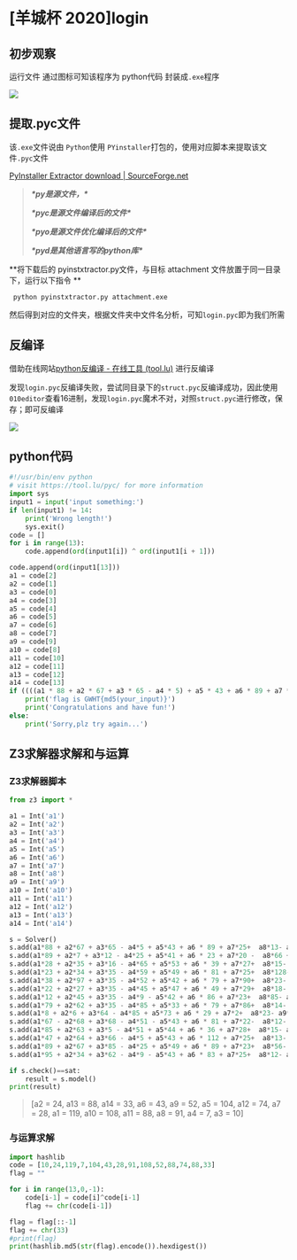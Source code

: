 # [羊城杯 2020]login

## 初步观察

运行文件 通过图标可知该程序为 python代码 封装成`.exe`程序

![](https://ms-study.oss-cn-chengdu.aliyuncs.com/Binary_study/RE/Snipaste_2021-09-04_14-32-29.png)

## 提取.pyc文件

该`.exe`文件说由 `Python`使用 `PYinstaller`打包的，使用对应脚本来提取该文件`.pyc`文件

[PyInstaller Extractor download | SourceForge.net](https://sourceforge.net/projects/pyinstallerextractor/)

>***\*py是源文件，\****
>
>***\*pyc是源文件编译后的文件\****
>
>***\*pyo是源文件优化编译后的文件\****
>
>***\*pyd是其他语言写的python库\****

**将下载后的 pyinstxtractor.py文件，与目标 attachment 文件放置于同一目录下，运行以下指令 **

```
 python pyinstxtractor.py attachment.exe
```

然后得到对应的文件夹，根据文件夹中文件名分析，可知`login.pyc`即为我们所需



## 反编译

借助在线网站[python反编译 - 在线工具 (tool.lu)](https://tool.lu/pyc/) 进行反编译

发现`login.pyc`反编译失败，尝试同目录下的`struct.pyc`反编译成功，因此使用`010editor`查看16进制，发现`login.pyc`魔术不对，对照`struct.pyc`进行修改，保存；即可反编译

![](https://ms-study.oss-cn-chengdu.aliyuncs.com/Binary_study/RE/Snipaste_2021-09-04_15-22-00.png)



## python代码

```python
#!/usr/bin/env python
# visit https://tool.lu/pyc/ for more information
import sys
input1 = input('input something:')
if len(input1) != 14:
    print('Wrong length!')
    sys.exit()
code = []
for i in range(13):
    code.append(ord(input1[i]) ^ ord(input1[i + 1]))

code.append(ord(input1[13]))
a1 = code[2]
a2 = code[1]
a3 = code[0]
a4 = code[3]
a5 = code[4]
a6 = code[5]
a7 = code[6]
a8 = code[7]
a9 = code[9]
a10 = code[8]
a11 = code[10]
a12 = code[11]
a13 = code[12]
a14 = code[13]
if ((((a1 * 88 + a2 * 67 + a3 * 65 - a4 * 5) + a5 * 43 + a6 * 89 + a7 * 25 + a8 * 13 - a9 * 36) + a10 * 15 + a11 * 11 + a12 * 47 - a13 * 60) + a14 * 29 == 22748) & ((((a1 * 89 + a2 * 7 + a3 * 12 - a4 * 25) + a5 * 41 + a6 * 23 + a7 * 20 - a8 * 66) + a9 * 31 + a10 * 8 + a11 * 2 - a12 * 41 - a13 * 39) + a14 * 17 == 7258) & ((((a1 * 28 + a2 * 35 + a3 * 16 - a4 * 65) + a5 * 53 + a6 * 39 + a7 * 27 + a8 * 15 - a9 * 33) + a10 * 13 + a11 * 101 + a12 * 90 - a13 * 34) + a14 * 23 == 26190) & ((((a1 * 23 + a2 * 34 + a3 * 35 - a4 * 59) + a5 * 49 + a6 * 81 + a7 * 25 + (a8 << 7) - a9 * 32) + a10 * 75 + a11 * 81 + a12 * 47 - a13 * 60) + a14 * 29 == 37136) & (((a1 * 38 + a2 * 97 + a3 * 35 - a4 * 52) + a5 * 42 + a6 * 79 + a7 * 90 + a8 * 23 - a9 * 36) + a10 * 57 + a11 * 81 + a12 * 42 - a13 * 62 - a14 * 11 == 27915) & ((((a1 * 22 + a2 * 27 + a3 * 35 - a4 * 45) + a5 * 47 + a6 * 49 + a7 * 29 + a8 * 18 - a9 * 26) + a10 * 35 + a11 * 41 + a12 * 40 - a13 * 61) + a14 * 28 == 17298) & ((((a1 * 12 + a2 * 45 + a3 * 35 - a4 * 9 - a5 * 42) + a6 * 86 + a7 * 23 + a8 * 85 - a9 * 47) + a10 * 34 + a11 * 76 + a12 * 43 - a13 * 44) + a14 * 65 == 19875) & (((a1 * 79 + a2 * 62 + a3 * 35 - a4 * 85) + a5 * 33 + a6 * 79 + a7 * 86 + a8 * 14 - a9 * 30) + a10 * 25 + a11 * 11 + a12 * 57 - a13 * 50 - a14 * 9 == 22784) & ((((a1 * 8 + a2 * 6 + a3 * 64 - a4 * 85) + a5 * 73 + a6 * 29 + a7 * 2 + a8 * 23 - a9 * 36) + a10 * 5 + a11 * 2 + a12 * 47 - a13 * 64) + a14 * 27 == 9710) & (((((a1 * 67 - a2 * 68) + a3 * 68 - a4 * 51 - a5 * 43) + a6 * 81 + a7 * 22 - a8 * 12 - a9 * 38) + a10 * 75 + a11 * 41 + a12 * 27 - a13 * 52) + a14 * 31 == 13376) & ((((a1 * 85 + a2 * 63 + a3 * 5 - a4 * 51) + a5 * 44 + a6 * 36 + a7 * 28 + a8 * 15 - a9 * 6) + a10 * 45 + a11 * 31 + a12 * 7 - a13 * 67) + a14 * 78 == 24065) & ((((a1 * 47 + a2 * 64 + a3 * 66 - a4 * 5) + a5 * 43 + a6 * 112 + a7 * 25 + a8 * 13 - a9 * 35) + a10 * 95 + a11 * 21 + a12 * 43 - a13 * 61) + a14 * 20 == 27687) & (((a1 * 89 + a2 * 67 + a3 * 85 - a4 * 25) + a5 * 49 + a6 * 89 + a7 * 23 + a8 * 56 - a9 * 92) + a10 * 14 + a11 * 89 + a12 * 47 - a13 * 61 - a14 * 29 == 29250) & (((a1 * 95 + a2 * 34 + a3 * 62 - a4 * 9 - a5 * 43) + a6 * 83 + a7 * 25 + a8 * 12 - a9 * 36) + a10 * 16 + a11 * 51 + a12 * 47 - a13 * 60 - a14 * 24 == 15317):
    print('flag is GWHT{md5(your_input)}')
    print('Congratulations and have fun!')
else:
    print('Sorry,plz try again...')
```



## Z3求解器求解和与运算

### Z3求解器脚本

```python
from z3 import *

a1 = Int('a1')
a2 = Int('a2')
a3 = Int('a3')
a4 = Int('a4')
a5 = Int('a5')
a6 = Int('a6')
a7 = Int('a7')
a8 = Int('a8')
a9 = Int('a9')
a10 = Int('a10')
a11 = Int('a11')
a12 = Int('a12')
a13 = Int('a13')
a14 = Int('a14')

s = Solver()
s.add(a1*88 + a2*67 + a3*65 - a4*5 + a5*43 + a6 * 89 + a7*25+  a8*13- a9*36 + a10*15 + a11*11 + a12*47 - a13*60 + a14*29 == 22748)
s.add(a1*89 + a2*7 + a3*12 - a4*25 + a5*41 + a6 * 23 + a7*20 -  a8*66 + a9*31 +a10*8 + a11*2 - a12*41 - a13*39 + a14*17== 7258)
s.add(a1*28 + a2*35 + a3*16 - a4*65 + a5*53 + a6 * 39 + a7*27+  a8*15- a9*33 +a10*13 + a11*101 + a12*90 - a13*34 + a14*23 == 26190)
s.add(a1*23 + a2*34 + a3*35 - a4*59 + a5*49 + a6 * 81 + a7*25+  a8*128- a9*32 +a10*75 + a11*81 + a12*47 - a13*60 + a14*29== 37136)
s.add(a1*38 + a2*97 + a3*35 - a4*52 + a5*42 + a6 * 79 + a7*90+  a8*23- a9*36 +a10*57 + a11*81 + a12*42 - a13*62 - a14*11 == 27915)
s.add(a1*22 + a2*27 + a3*35 - a4*45 + a5*47 + a6 * 49 + a7*29+  a8*18- a9*26 +a10*35 + a11*41 + a12*40 - a13*61 + a14*28 == 17298)
s.add(a1*12 + a2*45 + a3*35 - a4*9 - a5*42 + a6 * 86 + a7*23+  a8*85- a9*47 +a10*34 + a11*76 + a12*43 - a13*44 + a14*65 == 19875)
s.add(a1*79 + a2*62 + a3*35 - a4*85 + a5*33 + a6 * 79 + a7*86+  a8*14- a9*30 +a10*25 + a11*11 + a12*57 - a13*50 - a14*9 == 22784)
s.add(a1*8 + a2*6 + a3*64 - a4*85 + a5*73 + a6 * 29 + a7*2+  a8*23- a9*36 +a10*5 + a11*2 + a12*47 - a13*64 + a14*27 == 9710)
s.add(a1*67 - a2*68 + a3*68 - a4*51 - a5*43 + a6 * 81 + a7*22-  a8*12- a9*38 +a10*75 + a11*41 + a12*27 - a13*52 + a14*31 == 13376)
s.add(a1*85 + a2*63 + a3*5 - a4*51 + a5*44 + a6 * 36 + a7*28+  a8*15- a9*6 +a10*45 + a11*31 + a12*7 - a13*67 + a14*78 == 24065)
s.add(a1*47 + a2*64 + a3*66 - a4*5 + a5*43 + a6 * 112 + a7*25+  a8*13- a9*35 +a10*95 + a11*21 + a12*43 - a13*61 + a14*20 == 27687)
s.add(a1*89 + a2*67 + a3*85 - a4*25 + a5*49 + a6 * 89 + a7*23+  a8*56- a9*92 +a10*14 + a11*89 + a12*47 - a13*61 - a14*29 == 29250)
s.add(a1*95 + a2*34 + a3*62 - a4*9 - a5*43 + a6 * 83 + a7*25+  a8*12- a9*36 +a10*16 + a11*51 + a12*47 - a13*60 - a14*24 == 15317)

if s.check()==sat:
    result = s.model()
print(result)
```



>[a2 = 24, 
> a13 = 88,
> a14 = 33,
> a6 = 43, 
> a9 = 52,
> a5 = 104,
> a12 = 74,
> a7 = 28,
> a1 = 119,
> a10 = 108,
> a11 = 88,
> a8 = 91,
> a4 = 7,
> a3 = 10]

### 与运算求解

```python
import hashlib
code = [10,24,119,7,104,43,28,91,108,52,88,74,88,33]
flag = ""

for i in range(13,0,-1):
    code[i-1] = code[i]^code[i-1]
    flag += chr(code[i-1])

flag = flag[::-1]
flag += chr(33)
#print(flag)
print(hashlib.md5(str(flag).encode()).hexdigest())
```

